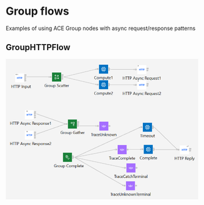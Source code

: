 # Group flows
Examples of using ACE Group nodes with async request/response patterns

## GroupHTTPFlow

![group-http-flow.png](/GroupApplication/group-http-flow.png)
